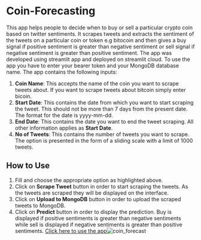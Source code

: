 # Coin-Forecasting
This app helps people to decide when to buy or sell a particular crypto coin based on twitter sentiments. It scrapes tweets and extracts the sentiment of the tweets on a particular coin or token e.g bitocoin and then gives a buy signal if positive sentiment is greater than negative sentiment or sell signal if negative sentiment is greater than positive sentiment. The app was developed using streamlit app and deployed on streamlit cloud. To use the app you have to enter your bearer token and your MongoDB database name.
The app contains the following inputs:
1. **Coin Name**: This accepts the name of the coin you want to scrape tweets about. If you want to scrape tweets about bitcoin simply enter bicoin.
2. **Start Date**: This contains the date from which you want to start scraping the tweet. This should not be more than 7 days from the present date. The format for the date is yyyy-mm-dd.
3. **End Date**: This contains the date you want to end the tweet scraping. All other information applies as **Start Date**.
4. **No of Tweets**: This contains the number of tweets you want to scrape. The option is presented in the form of a sliding scale with a limit of 1000 tweets.

## How to Use
1. Fill and choose the appropriate option as highlighted above.
2. Click on **Scrape Tweet** button in order to start scraping the tweets. As the tweets are scraped they will be displayed on the interface.
3. Click on **Upload to MongoDB** button in order to upload the scraped tweets to MongoDB.
4. Click on **Predict** button in order to display the prediction. Buy is displayed if positive sentiments is greater than negative sentiments while sell is displayed if negative sentiments is greater than positive sentiments.
[Click here to use the app](https://calistomeric-coin-forecasting-coin-forecast-1g63bn.streamlit.app/)![coin_forecast](https://github.com/calistomeric/Coin-Forecasting/assets/99477055/ffebf965-0d20-4f0a-b046-439d5d0d56e4)

